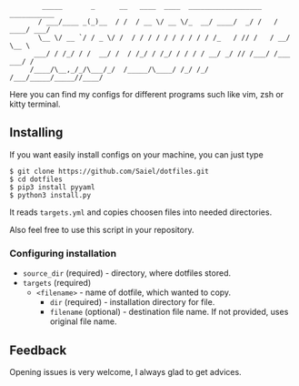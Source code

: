 ```
        _____       _      __   ____  ____  __________________    ___________
       / ___/____ _(_)__  / /  / __ \/ __ \/_  __/ ____/  _/ /   / ____/ ___/
       \__ \/ __ `/ / _ \/ /  / / / / / / / / / / /_   / // /   / __/  \__ \
      ___/ / /_/ / /  __/ /  / /_/ / /_/ / / / / __/ _/ // /___/ /___ ___/ /
     /____/\__,_/_/\___/_/  /_____/\____/ /_/ /_/   /___/_____/_____//____/
```

Here you can find my configs for different programs such like vim, zsh or kitty terminal.

## Installing

If you want easily install configs on your machine, you can just type
```shell
$ git clone https://github.com/Saiel/dotfiles.git
$ cd dotfiles
$ pip3 install pyyaml
$ python3 install.py
```

It reads `targets.yml` and copies choosen files into needed directories.

Also feel free to use this script in your repository.

### Configuring installation

* `source_dir` (required) - directory, where dotfiles stored.
* `targets` (required)
  * `<filename>` - name of dotfile, which wanted to copy.
    * `dir` (required) - installation directory for file.
    * `filename` (optional) - destination file name. If not provided, uses original file name.

## Feedback

Opening issues is very welcome, I always glad to get advices.
